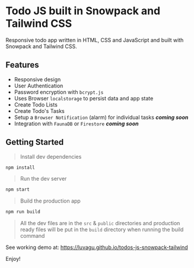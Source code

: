 # Todo JS built in Snowpack and Tailwind CSS

Responsive todo app written in HTML, CSS and JavaScript and built with Snowpack and Tailwind CSS.

## Features

- Responsive design
- User Authentication
- Password encryption with `bcrypt.js`
- Uses Browser `localstorage` to persist data and app state
- Create Todo Lists
- Create Todo's Tasks
- Setup a `Browser Notification` (alarm) for individual tasks ***coming soon***
- Integration with `FaunaDB` or `Firestore` ***coming soon***

## Getting Started

> Install dev dependencies

```sh
npm install
```

> Run the dev server

```sh
npm start
```

> Build the production app

```sh
npm run build
```

> All the dev files are in the `src` & `public` directories and production ready files will be put in the `build` directory when running the build command

See working demo at: https://luvagu.github.io/todos-js-snowpack-tailwind

Enjoy!
